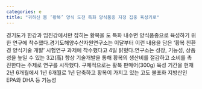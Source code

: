 ```yaml
---
categories: e
title: "귀하신 몸 ‘황복’ 양식 도전 특화 양식품종 지정 집중 육성키로"
---
```

경기도가 한강과 임진강에서만 잡히는 황복을 도 특화 내수면 양식품종으로 육성하기 위한 연구에 착수했다.경기도해양수산자원연구소는 이달부터 이런 내용을 담은 ‘황복 친환경 양식기술 개발’ 시험연구 과제에 착수했다고 4일 밝혔다.연구소는 성장, 기능성, 상품성을 높일 수 있는 3고(高) 향상 기술개발을 통해 황복의 생산비를 절감하고 소비를 촉진한다는 주제로 연구를 시작했다. 구체적으로는 황복 판매어(300g) 육성 기간을 현재 2년 6개월에서 1년 6개월로 1년 단축하고 황복이 가지고 있는 고도 불포화 지방산인 EPA와 DHA 등 기능성